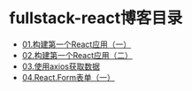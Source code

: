 # fullstack-react博客目录
- [01.构建第一个React应用（一）](http://www.jianshu.com/p/e4767c08571b)
- [02.构建第一个React应用（二）](http://www.jianshu.com/p/66b43e94b978)
- [03.使用axios获取数据](http://www.jianshu.com/p/1400eb56ec15)
- [04.React.Form表单（一）](http://www.jianshu.com/p/a9743d4cfdf5)

